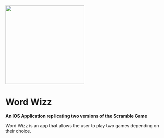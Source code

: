 <img src='WordWizz/WordWizz/Assets.xcassets/AppIcon.appiconset/1024.png' width="250" height="250">

# Word Wizz
**An IOS Application replicating two versions of the Scramble Game**

Word Wizz is an app that allows the user to play two games depending on their choice.
